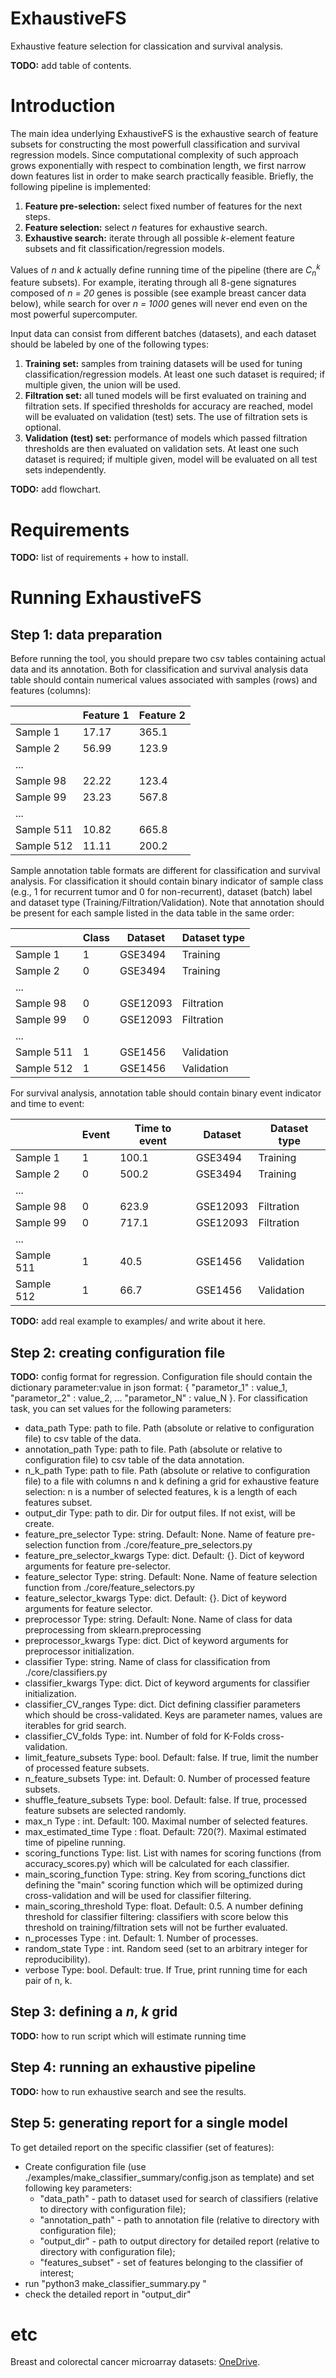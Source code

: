 # ExhaustiveFS
Exhaustive feature selection for classication and survival analysis.

**TODO:** add table of contents.

# Introduction
The main idea underlying ExhaustiveFS is the exhaustive search of feature subsets for constructing the most powerfull classification and survival regression models. Since computational complexity of such approach grows exponentially with respect to combination length, we first narrow down features list in order to make search practically feasible. Briefly, the following pipeline is implemented:
1. **Feature pre-selection:** select fixed number of features for the next steps.
2. **Feature selection:** select *n* features for exhaustive search.
3. **Exhaustive search:** iterate through all possible *k*-element feature subsets and fit classification/regression models.

Values of *n* and *k* actually define running time of the pipeline (there are *C<sub>n</sub><sup>k</sup>* feature subsets). For example, iterating through all 8-gene signatures composed of *n = 20* genes is possible (see example breast cancer data below), while search for over *n = 1000* genes will never end even on the most powerful supercomputer.

Input data can consist from different batches (datasets), and each dataset should be labeled by one of the following types:
1. **Training set:** samples from training datasets will be used for tuning classification/regression models. At least one such dataset is required; if multiple given, the union will be used.
2. **Filtration set:** all tuned models will be first evaluated on training and filtration sets. If specified thresholds for accuracy are reached, model will be evaluated on validation (test) sets. The use of filtration sets is optional.
3. **Validation (test) set:** performance of models which passed filtration thresholds are then evaluated on validation sets. At least one such dataset is required; if multiple given, model will be evaluated on all test sets independently.

**TODO:** add flowchart.

# Requirements

**TODO:** list of requirements + how to install.

# Running ExhaustiveFS

## Step 1: data preparation

Before running the tool, you should prepare two csv tables containing actual data and its annotation. Both for classification and survival analysis data table should contain numerical values associated with samples (rows) and features (columns):

|            | Feature 1 | Feature 2 |
| ---------- | --------- | --------- |
| Sample 1   | 17.17     | 365.1     |
| Sample 2   | 56.99     | 123.9     |
| ...        |           |           |
| Sample 98  | 22.22     | 123.4     |
| Sample 99  | 23.23     | 567.8     |
| ...        |           |           |
| Sample 511 | 10.82     | 665.8     |
| Sample 512 | 11.11     | 200.2     |

Sample annotation table formats are different for classification and survival analysis. For classification it should contain binary indicator of sample class (e.g., 1 for recurrent tumor and 0 for non-recurrent), dataset (batch) label and dataset type (Training/Filtration/Validation). Note that annotation should be present for each sample listed in the data table in the same order:

|            | Class | Dataset  | Dataset type |
| ---------- | ----- | -------- | ------------ |
| Sample 1   | 1     | GSE3494  | Training     |
| Sample 2   | 0     | GSE3494  | Training     |
| ...        |       |          |              |
| Sample 98  | 0     | GSE12093 | Filtration   |
| Sample 99  | 0     | GSE12093 | Filtration   |
| ...        |       |          |              |
| Sample 511 | 1     | GSE1456  | Validation   |
| Sample 512 | 1     | GSE1456  | Validation   |

For survival analysis, annotation table should contain binary event indicator and time to event:

|            | Event | Time to event | Dataset  | Dataset type |
| ---------- | ----- | ------------- | -------- | ------------ |
| Sample 1   | 1     | 100.1         | GSE3494  | Training     |
| Sample 2   | 0     | 500.2         | GSE3494  | Training     |
| ...        |       |               |          |              |
| Sample 98  | 0     | 623.9         | GSE12093 | Filtration   |
| Sample 99  | 0     | 717.1         | GSE12093 | Filtration   |
| ...        |       |               |          |              |
| Sample 511 | 1     | 40.5          | GSE1456  | Validation   |
| Sample 512 | 1     | 66.7          | GSE1456  | Validation   |

**TODO:** add real example to examples/ and write about it here.

## Step 2: creating configuration file

**TODO:** config format for regression.
Configuration file should contain the dictionary parameter:value in json format:
{
    "parametor_1" : value_1,
    "parametor_2" : value_2,
    ...
    "parametor_N" : value_N
}.
For classification task, you can set values for the following parameters:
* data_path
    Type: path to file.
    Path (absolute or relative to configuration file) to csv table of the data.
* annotation_path
    Type: path to file.
    Path (absolute or relative to configuration file) to csv table of the data annotation.
* n_k_path
    Type: path to file.
    Path (absolute or relative to configuration file) to a file with columns n and k defining a grid for exhaustive feature selection: n is a number of selected features, k is a length of each features subset.
* output_dir
    Type: path to dir.
    Dir for output files. If not exist, will be create.
* feature_pre_selector
    Type: string. Default: None.
    Name of feature pre-selection function from ./core/feature_pre_selectors.py
* feature_pre_selector_kwargs
    Type: dict. Default: {}.
    Dict of keyword arguments for feature pre-selector.
* feature_selector
    Type: string. Default: None.
    Name of feature selection function from ./core/feature_selectors.py
* feature_selector_kwargs
    Type: dict. Default: {}.
    Dict of keyword arguments for feature selector.
* preprocessor
    Type: string. Default: None.
    Name of class for data preprocessing from sklearn.preprocessing
* preprocessor_kwargs
    Type: dict.
    Dict of keyword arguments for preprocessor initialization.
* classifier
    Type: string.
    Name of class for classification from ./core/classifiers.py
* classifier_kwargs
    Type: dict.
    Dict of keyword arguments for classifier initialization.
* classifier_CV_ranges
    Type: dict.
    Dict defining classifier parameters which should be cross-validated. Keys are parameter names, values are iterables for grid search.
* classifier_CV_folds
    Type: int.
    Number of fold for K-Folds cross-validation.
* limit_feature_subsets
    Type: bool. Default: false.
    If true, limit the number of processed feature subsets.
* n_feature_subsets
    Type: int. Default: 0.
    Number of processed feature subsets.
* shuffle_feature_subsets
    Type: bool. Default: false.
    If true, processed feature subsets are selected randomly.
* max_n
    Type : int. Default: 100.
    Maximal number of selected features.
* max_estimated_time
    Type : float. Default: 720(?).
    Maximal estimated time of pipeline running.
* scoring_functions
    Type: list.
    List with names for scoring functions (from accuracy_scores.py) which will be calculated for each classifier.
* main_scoring_function
    Type: string.
    Key from scoring_functions dict defining the "main" scoring function which will be optimized during cross-validation and will be used for classifier filtering.
* main_scoring_threshold
    Type: float. Default: 0.5.
    A number defining threshold for classifier filtering: classifiers with score below this threshold on training/filtration sets will not be further evaluated.
* n_processes
    Type : int. Default: 1.
    Number of processes.
* random_state
    Type : int.
    Random seed (set to an arbitrary integer for reproducibility).
* verbose
    Type: bool. Default: true.
    If True, print running time for each pair of n, k.



## Step 3: defining a *n*, *k* grid

**TODO:** how to run script which will estimate running time

## Step 4: running an exhaustive pipeline

**TODO:** how to run exhaustive search and see the results.

## Step 5: generating report for a single model
To get detailed report on the specific classifier (set of features): 
* Create configuration file (use ./examples/make_classifier_summary/config.json as
   template) and set following key parameters:
    * "data_path" - path to dataset used for search of classifiers
  (relative to directory with configuration file);
    * "annotation_path" - path to annotation file (relative to directory 
      with configuration file);
    * "output_dir" - path to output directory for detailed report 
      (relative to directory with configuration file);
    * "features_subset" - set of features belonging to the classifier of interest;
* run "python3 make_classifier_summary.py <configuration file name>"    
* check the detailed report in "output_dir"

# etc
Breast and colorectal cancer microarray datasets: [OneDrive](https://eduhseru-my.sharepoint.com/:f:/g/personal/snersisyan_hse_ru/EpJztBwnLENPuLU8r0fA0awB1mBsck15t2zs7-aG4FXKNw).
